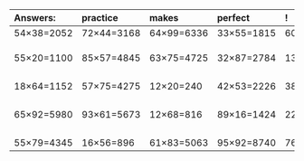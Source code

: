 | Answers: | practice | makes | perfect | ! |
| :--- | :--- | :--- | :--- | :--- |
| 54×38=2052 | 72×44=3168 | 64×99=6336 | 33×55=1815 | 60×67=4020 | 
|   |   |   |   |   | 
|   |   |   |   |   | 
|   |   |   |   |   | 
| 55×20=1100 | 85×57=4845 | 63×75=4725 | 32×87=2784 | 13×90=1170 | 
|   |   |   |   |   | 
|   |   |   |   |   | 
|   |   |   |   |   | 
|   |   |   |   |   | 
| 18×64=1152 | 57×75=4275 | 12×20=240 | 42×53=2226 | 38×47=1786 | 
|   |   |   |   |   | 
|   |   |   |   |   | 
|   |   |   |   |   | 
|   |   |   |   |   | 
| 65×92=5980 | 93×61=5673 | 12×68=816 | 89×16=1424 | 22×91=2002 | 
|   |   |   |   |   | 
|   |   |   |   |   | 
|   |   |   |   |   | 
|   |   |   |   |   | 
| 55×79=4345 | 16×56=896 | 61×83=5063 | 95×92=8740 | 76×38=2888 | 
